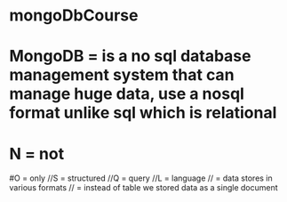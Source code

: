 # mongoDbCourse

# MongoDB = is a no sql database management system that can manage huge data, use a nosql format unlike sql which is relational

# N = not 
#O = only
//S = structured
//Q = query
//L = language
// = data stores in various formats
// = instead of table we stored data as a single document
